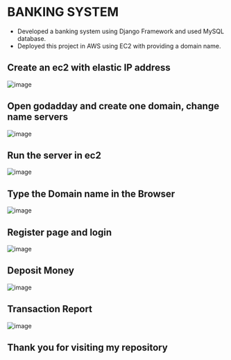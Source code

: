 # BANKING SYSTEM
- Developed a banking system using Django Framework and used MySQL database.
- Deployed this project in AWS using EC2 with providing a domain name.

## Create an ec2 with elastic IP address
![image](https://user-images.githubusercontent.com/89301294/208351277-f8304f58-4069-437d-aba4-10bad6b0a89e.png)

## Open godadday and create one domain, change name servers 
![image](https://user-images.githubusercontent.com/89301294/208351330-85db6a34-d4f1-43ad-a9c4-432a548b6152.png)

## Run the server in ec2
![image](https://user-images.githubusercontent.com/89301294/208351438-52d42c21-aab7-44ec-89e4-5f5044b4f184.png)

## Type the Domain name in the Browser
![image](https://user-images.githubusercontent.com/89301294/208351512-27ccd1b7-ad59-41fc-846c-a38646f831bc.png)

## Register page and login
![image](https://user-images.githubusercontent.com/89301294/208351572-cd07caa3-6c42-46c6-9936-fe053d9d6203.png)

## Deposit Money 
![image](https://user-images.githubusercontent.com/89301294/208351646-95c9dd83-51e6-4021-aab0-8b5de174414c.png)

## Transaction Report
![image](https://user-images.githubusercontent.com/89301294/208351690-08c18673-245c-441d-8f18-3f1a8720e912.png)


## Thank you for visiting my repository


